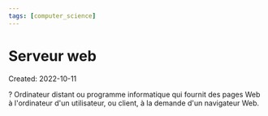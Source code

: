 ```yaml
---
tags: [computer_science] 
---
```

# Serveur web
Created: 2022-10-11

?
Ordinateur distant ou programme informatique qui fournit des pages Web à l'ordinateur d'un utilisateur, ou client, à la demande d'un navigateur Web.
